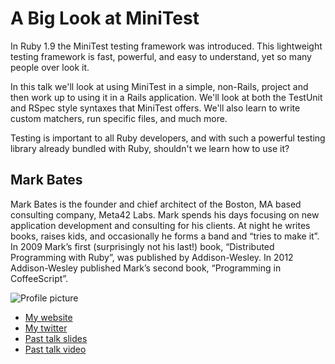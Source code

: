 # A Big Look at MiniTest

In Ruby 1.9 the MiniTest testing framework was introduced. This lightweight testing framework is fast, powerful, and easy to understand, yet so many people over look it.

In this talk we'll look at using MiniTest in a simple, non-Rails, project and then work up to using it in a Rails application. We'll look at both the TestUnit and RSpec style syntaxes that MiniTest offers. We'll also learn to write custom matchers, run specific files, and much more.

Testing is important to all Ruby developers, and with such a powerful testing library already bundled with Ruby, shouldn't we learn how to use it?

## Mark Bates

Mark Bates is the founder and chief architect of the Boston, MA based consulting company, Meta42 Labs. Mark spends his days focusing on new application development and consulting for his clients. At night he writes books, raises kids, and occasionally he forms a band and “tries to make it”. In 2009 Mark’s first (surprisingly not his last!) book, “Distributed Programming with Ruby”, was published by Addison-Wesley. In 2012 Addison-Wesley published Mark’s second book, “Programming in CoffeeScript”.

![Profile picture](http://www.gravatar.com/avatar/c6f2229ca2c8dcf0176f036508ec2c3b.png?s=500)

- [My website](http://www.metabates.com)
- [My twitter](https://twitter.com/markbates)
- [Past talk slides](http://example.com)
- [Past talk video](http://confreaks.com/videos/2617-btvruby2013-keynote-get-better)
